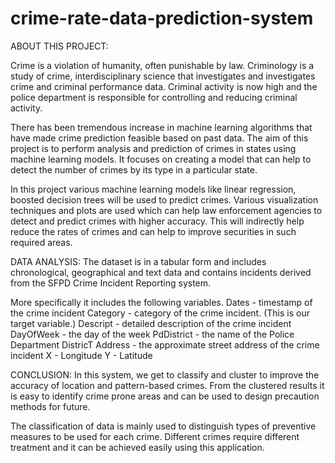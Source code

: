 # crime-rate-data-prediction-system

ABOUT THIS PROJECT:

Crime is a violation of humanity, often punishable by law. Criminology is a study of crime, interdisciplinary science that investigates and investigates crime and criminal performance data. Criminal activity is now high and the police department is responsible for controlling and reducing criminal activity. 

There has been tremendous increase in machine learning algorithms that have made crime prediction feasible based on past data. The aim of this project is to perform analysis and prediction of crimes in states using machine learning models. It focuses on creating a model that can help to detect the number of crimes by its type in a particular state.

In this project various machine learning models like linear regression, boosted decision trees will be used to predict crimes. Various visualization techniques and plots are used which can help law enforcement agencies to detect and predict crimes with higher accuracy. 
This will indirectly help reduce the rates of crimes and can help to improve securities in such required areas.

DATA ANALYSIS:
The dataset is in a tabular form and includes chronological, geographical and text data and contains incidents derived from the SFPD Crime Incident Reporting system.

More specifically it includes the following variables.
Dates - timestamp of the crime incident
Category - category of the crime incident. (This is our target variable.)
Descript - detailed description of the crime incident
DayOfWeek - the day of the week
PdDistrict - the name of the Police Department DistricT
Address - the approximate street address of the crime incident
X - Longitude
Y - Latitude

CONCLUSION:
In this system, we get to classify and cluster to improve the accuracy of location and pattern-based crimes. From the clustered results it is easy to identify crime prone areas and can be used to design precaution methods for future.

The classification of data is mainly used to distinguish types of preventive measures to be used for each crime. Different crimes require different treatment and it can be achieved easily using this application.
